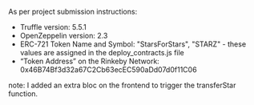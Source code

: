 As per project submission instructions:

- Truffle version: 5.5.1
- OpenZeppelin version: 2.3
- ERC-721 Token Name and Symbol: "StarsForStars", "STARZ" - these values are assigned in the deploy_contracts.js file
- “Token Address” on the Rinkeby Network: 0x46B74Bf3d32a67C2Cb63ecEC590aDd07d0f11C06

note: I added an extra bloc on the frontend to trigger the transferStar function.